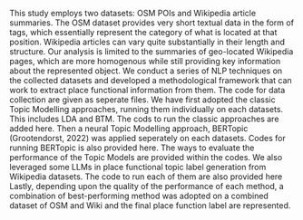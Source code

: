This study employs two datasets: OSM POIs and Wikipedia article summaries. The OSM dataset provides very short textual data in the form of tags, which essentially represent the category of what is located at that position. Wikipedia articles can vary quite substantially in their length and structure. Our analysis is limited to the summaries of geo-located Wikipedia pages, which are more homogenous while still providing key information about the represented object. 
We conduct a series of NLP techniques on the collected datasets and developed a methodological framework that can work to extract place functional information from them. The code for data collection are given as seperate files.
We have first adopted the classic Topic Modelling approaches, running them individually on each datasets. This includes LDA and BTM. The cods to run the classic approaches are added here. Then a neural Topic Modelling approach, BERTopic (Grootendorst, 2022) was applied seperately on each datasets. Codes for running BERTopic is also provided here. The ways to evaluate the performance of the Topic Models are provided within the codes. 
We also leveraged some LLMs in place functional topic label generation from Wikipedia datasets. The code to run each of them are also provided here
Lastly, depending upon the quality of the performance of each method, a combination of best-performing method was adopted on a combined dataset of OSM and Wiki and the final place function label are represented.
